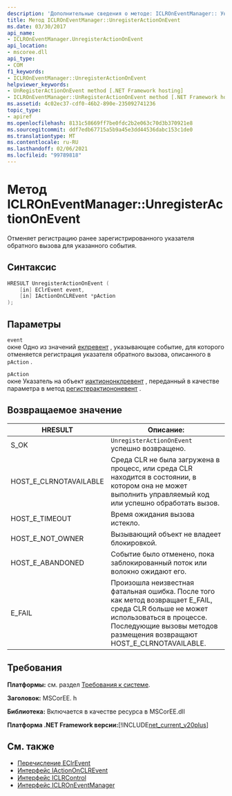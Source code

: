 ```yaml
---
description: 'Дополнительные сведения о методе: ICLROnEventManager:: Унрегистерактиононевент'
title: Метод ICLROnEventManager::UnregisterActionOnEvent
ms.date: 03/30/2017
api_name:
- ICLROnEventManager.UnregisterActionOnEvent
api_location:
- mscoree.dll
api_type:
- COM
f1_keywords:
- ICLROnEventManager::UnregisterActionOnEvent
helpviewer_keywords:
- UnRegisterActionOnEvent method [.NET Framework hosting]
- ICLROnEventManager::UnRegisterActionOnEvent method [.NET Framework hosting]
ms.assetid: 4c02ec37-cdf0-46b2-890e-235092741236
topic_type:
- apiref
ms.openlocfilehash: 8131c58669ff7be0fdc2b2e063c70d3b370921e8
ms.sourcegitcommit: ddf7edb67715a5b9a45e3dd44536dabc153c1de0
ms.translationtype: MT
ms.contentlocale: ru-RU
ms.lasthandoff: 02/06/2021
ms.locfileid: "99789818"
---
```

# <a name="iclroneventmanagerunregisteractiononevent-method"></a>Метод ICLROnEventManager::UnregisterActionOnEvent

Отменяет регистрацию ранее зарегистрированного указателя обратного вызова для указанного события.  
  
## <a name="syntax"></a>Синтаксис  
  
```cpp  
HRESULT UnregisterActionOnEvent (  
    [in] EClrEvent event,  
    [in] IActionOnCLREvent *pAction  
);  
```  
  
## <a name="parameters"></a>Параметры  

 `event`  
 окне Одно из значений [еклревент](eclrevent-enumeration.md) , указывающее событие, для которого отменяется регистрация указателя обратного вызова, описанного в `pAction` .  
  
 `pAction`  
 окне Указатель на объект [иактиононклревент](iactiononclrevent-interface.md) , переданный в качестве параметра в метод [регистерактиононевент](iclroneventmanager-registeractiononevent-method.md) .  
  
## <a name="return-value"></a>Возвращаемое значение  
  
|HRESULT|Описание:|  
|-------------|-----------------|  
|S_OK|`UnregisterActionOnEvent` успешно возвращено.|  
|HOST_E_CLRNOTAVAILABLE|Среда CLR не была загружена в процесс, или среда CLR находится в состоянии, в котором она не может выполнить управляемый код или успешно обработать вызов.|  
|HOST_E_TIMEOUT|Время ожидания вызова истекло.|  
|HOST_E_NOT_OWNER|Вызывающий объект не владеет блокировкой.|  
|HOST_E_ABANDONED|Событие было отменено, пока заблокированный поток или волокно ожидают его.|  
|E_FAIL|Произошла неизвестная фатальная ошибка. После того как метод возвращает E_FAIL, среда CLR больше не может использоваться в процессе. Последующие вызовы методов размещения возвращают HOST_E_CLRNOTAVAILABLE.|  
  
## <a name="requirements"></a>Требования  

 **Платформы:** см. раздел [Требования к системе](../../get-started/system-requirements.md).  
  
 **Заголовок:** MSCorEE. h  
  
 **Библиотека:** Включается в качестве ресурса в MSCorEE.dll  
  
 **Платформа .NET Framework версии:**[!INCLUDE[net_current_v20plus](../../../../includes/net-current-v20plus-md.md)]  
  
## <a name="see-also"></a>См. также

- [Перечисление EClrEvent](eclrevent-enumeration.md)
- [Интерфейс IActionOnCLREvent](iactiononclrevent-interface.md)
- [Интерфейс ICLRControl](iclrcontrol-interface.md)
- [Интерфейс ICLROnEventManager](iclroneventmanager-interface.md)
